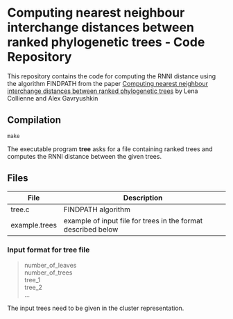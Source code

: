 # Computing nearest neighbour interchange distances between ranked phylogenetic trees - Code Repository

This repository contains the code for computing the RNNI distance using the algorithm FINDPATH from the paper [Computing nearest neighbour interchange distances between ranked phylogenetic trees](https://doi.org/10.1007/s00285-021-01567-5) by Lena Collienne and Alex Gavryushkin


## Compilation

`make`

The executable program **tree** asks for a file containing ranked trees and computes the RNNI distance between the given trees.

## Files

| File			|	Description
---			|	---
| tree.c | FINDPATH algorithm |
| example.trees | example of input file for trees in the format described below |

### Input format for tree file

> number_of_leaves  
> number_of_trees  
> tree_1  
> tree_2  
> ...

The input trees need to be given in the cluster representation.